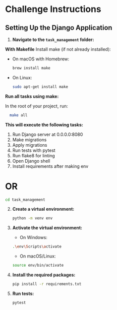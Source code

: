 # Challenge Instructions

## Setting Up the Django Application

1. **Navigate to the `task_management` folder:**

**With Makefile** Install make (if not already installed):

- On macOS with Homebrew:

    ```bash
    brew install make
    ```
- On Linux:

    ```bash
    sudo apt-get install make
    ```
**Run all tasks using make:**

In the root of your project, run:

```bash
  make all
```
**This will execute the following tasks:**

1. Run Django server at 0.0.0.0:8080
2. Make migrations
3. Apply migrations
4. Run tests with pytest
5. Run flake8 for linting
6. Open Django shell
7. Install requirements after making env

# OR
   ```bash
   cd task_management
   ```
2. **Create a virtual environment:**
    ```bash
   python -m venv env
    ```
3. **Activate the virtual environment:**

   - On Windows:
    ```bash
    .\env\Scripts\activate
    ```
   - On macOS/Linux:

    ```bash
   source env/bin/activate
   ```
4. **Install the required packages:**

    ```bash
    pip install -r requirements.txt
    ```

5. **Run tests:**

    ```bash
    pytest
    ```
